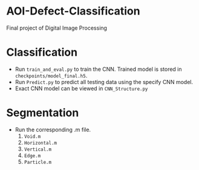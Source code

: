 # AOI-Defect-Classification
Final project of Digital Image Processing

# Classification
* Run ```train_and_eval.py``` to train the CNN. Trained model is stored in ```checkpoints/model_final.h5```.
* Run ```Predict.py``` to predict all testing data using the specify CNN model.
* Exact CNN model can be viewed in ```CNN_Structure.py```

# Segmentation
* Run the corresponding .m file.
  1. ```Void.m```
  2. ```Horizontal.m```
  3. ```Vertical.m```
  4. ```Edge.m```
  5. ```Particle.m```

